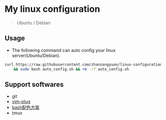 # My linux configuration

> Ubuntu / Debian

## Usage

- The following command can auto config your linux server(Ubuntu/Debian).
```bash
curl https://raw.githubusercontent.com/zhanzongyuan/linux-configuration/master/auto_config.sh > auto_config.sh\
    && sudo bash auto_config.sh && rm -rf auto_config.sh
```

## Support softwares

- git
- [vim-plug](https://github.com/junegunn/vim-plug)
- [bash配色方案](https://www.zhihu.com/question/20110072/answer/14014646)
- tmux



